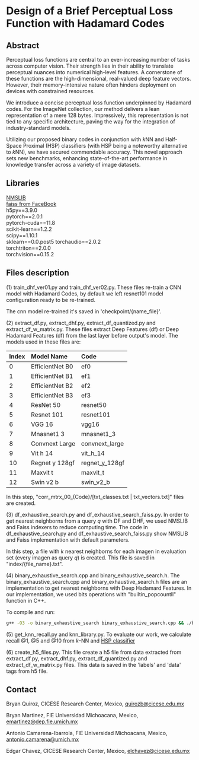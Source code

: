 # Design of a Brief Perceptual Loss Function with Hadamard Codes

## Abstract
Perceptual loss functions are central to an ever-increasing number of tasks across computer vision. Their strength lies in their ability to translate perceptual nuances into numerical high-level features. A cornerstone of these functions are the high-dimensional, real-valued deep feature vectors. However, their memory-intensive nature often hinders deployment on devices with constrained resources.

We introduce a concise perceptual loss function underpinned by Hadamard codes. For the ImageNet collection, our method delivers a lean representation of a mere 128 bytes. Impressively, this representation is not tied to any specific architecture, paving the way for the integration of industry-standard models.

Utilizing our proposed binary codes in conjunction with 
$k$NN and Half-Space Proximal (HSP) classifiers (with HSP being a noteworthy alternative to 
$k$NN), we have secured commendable accuracy. This novel approach sets new benchmarks, enhancing state-of-the-art performance in knowledge transfer across a variety of image datasets.

## Libraries
[NMSLIB](https://github.com/nmslib/nmslib.git)  
[faiss from FaceBook](https://github.com/facebookresearch/faiss.git)  
h5py==3.9.0    
pytorch==2.0.1    
pytorch-cuda==11.8     
scikit-learn==1.2.2    
scipy==1.10.1   
sklearn==0.0.post5
torchaudio==2.0.2    
torchtriton==2.0.0    
torchvision==0.15.2   

## Files description

(1) train_dhf_ver01.py and train_dhf_ver02.py.  These files re-train a CNN model with Hadamard Codes, by default we left resnet101 model configuration ready to be re-trained.

The cnn model re-trained it's saved in 'checkpoint/{name_file}'.

(2) extract_df.py, extract_dhf.py, extract_df_quantized.py and extract_df_w_matrix.py. These files extract Deep Features (df) or Deep Hadamard Features (df) from the last layer before output's model.
The models used in these files are:

| Index | Model Name      | Code           |
|:------|:----------------|:---------------|
| 0     | EfficientNet B0 | ef0            |
| 1     | EfficientNet B1 | ef1            |
| 2     | EfficientNet B2 | ef2            |
| 3     | EfficientNet B3 | ef3            |
| 4     | ResNet 50       | resnet50       |
| 5     | Resnet 101      | resnet101      |
| 6     | VGG 16          | vgg16          |
| 7     | Mnasnet1 3      | mnasnet1_3     |
| 8     | Convnext Large  | convnext_large |
| 9     | Vit h 14        | vit_h_14       |
|10     | Regnet y 128gf  | regnet_y_128gf |
|11     | Maxvit t        | maxvit_t       |
|12     | Swin v2 b       |	swin_v2_b      |

In this step, "corr_mtrx_00_{Code}/[txt_classes.txt | txt_vectors.txt]" files are created.

(3) df_exhaustive_search.py and df_exhaustive_search_faiss.py. In order to get nearest neighborns from a query $q$ with DF and DHF, we used NMSLIB and Faiss indexers to reduce computing time. 
The code in df_exhaustive_search.py and df_exhaustive_search_faiss.py show NMSLIB and Faiss implementation with default parameters.

In this step, a file with $k$ nearest neighborns for each imagen in evaluation set (every imagen as query $q$) is created.
This file is saved in "index/{file_name}.txt".

(4) binary_exhaustive_search.cpp and binary_exhaustive_search.h. The binary_exhaustive_search.cpp and binary_exhaustive_search.h files are an implementation to get nearest neighborns with Deep Hadamard Features. 
In our implementation, we used bits operations with "builtin_popcountll" function in C++.

To compile and run:
```bash
g++ -O3 -o binary_exhaustive_search binary_exhaustive_search.cpp && ./binary_exhaustive_search
```

(5) get_knn_recall.py and knn_library.py. To evaluate our work, we calculate recall @1, @5 and @10 from $k$-NN and [HSP classifier](https://link.springer.com/chapter/10.1007/11795490_19)


(6) create_h5_files.py. This file create a h5 file from data extracted from extract_df.py, extract_dhf.py, extract_df_quantized.py and extract_df_w_matrix.py files.
This data is saved in the 'labels' and 'data' tags from h5 file.

## Contact

Bryan Quiroz, CICESE Research Center, Mexico, quirozb@cicese.edu.mx

Bryan Martinez, FIE Universidad Michoacana, Mexico, emartinez@dep.fie.umich.mx

Antonio Camarena-Ibarrola, FIE Universidad Michoacana, Mexico, antonio.camarena@umich.mx

Edgar Chavez, CICESE Research Center, Mexico, elchavez@cicese.edu.mx
